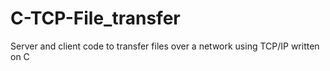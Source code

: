 # C-TCP-File_transfer
Server and client code to transfer files over a network using TCP/IP written on C

